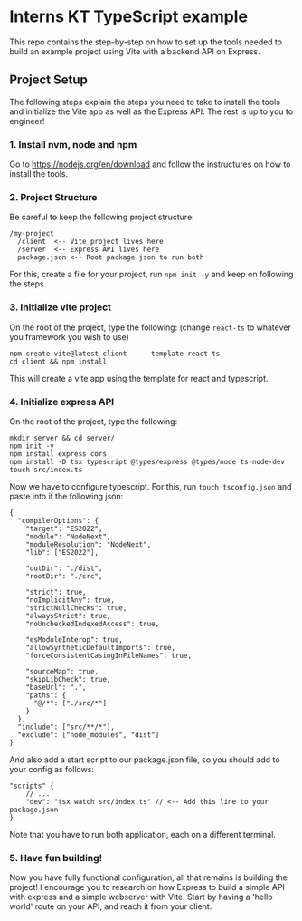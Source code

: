 # Interns KT TypeScript example
This repo contains the step-by-step on how to set up the tools needed to build an example project using Vite with a backend API on Express.

## Project Setup
The following steps explain the steps you need to take to install the tools and initialize the Vite app as well as the Express API. The rest is up to you to engineer!

### 1. Install nvm, node and npm
Go to https://nodejs.org/en/download and follow the instructures on how to install the tools.
### 2. Project Structure
Be careful to keep the following project structure:
```
/my-project
  /client  <-- Vite project lives here
  /server  <-- Express API lives here
  package.json <-- Root package.json to run both
```
For this, create a file for your project, run `npm init -y` and keep on following the steps.
### 3. Initialize vite project
On the root of the project, type the following: (change `react-ts` to whatever you framework you wish to use)
```
npm create vite@latest client -- --template react-ts
cd client && npm install
```
This will create a vite app using the template for react and typescript.
### 4. Initialize express API
On the root of the project, type the following:
```
mkdir server && cd server/
npm init -y
npm install express cors 
npm install -D tsx typescript @types/express @types/node ts-node-dev
touch src/index.ts

```
Now we have to configure typescript. For this, run `touch tsconfig.json` and paste into it the following json:
```
{
  "compilerOptions": {
    "target": "ES2022",
    "module": "NodeNext",
    "moduleResolution": "NodeNext",
    "lib": ["ES2022"],

    "outDir": "./dist",
    "rootDir": "./src",

    "strict": true,
    "noImplicitAny": true,
    "strictNullChecks": true,
    "alwaysStrict": true,
    "noUncheckedIndexedAccess": true,

    "esModuleInterop": true,
    "allowSyntheticDefaultImports": true,
    "forceConsistentCasingInFileNames": true,

    "sourceMap": true,
    "skipLibCheck": true,
    "baseUrl": ".",
    "paths": {
      "@/*": ["./src/*"]
    }
  },
  "include": ["src/**/*"],
  "exclude": ["node_modules", "dist"]
}
```
And also add a start script to our package.json file, so you should add to your config as follows:
```
"scripts" {
    // ...
    "dev": "tsx watch src/index.ts" // <-- Add this line to your package.json
}
```
Note that you have to run both application, each on a different terminal.
### 5. Have fun building!
Now you have fully functional configuration, all that remains is building the project! 
I encourage you to research on how Express to build a simple API with express and a simple webserver with Vite. Start by having a 'hello world' route on your API, and reach it from your client.
